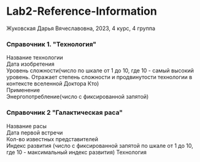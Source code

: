 # Lab2-Reference-Information
Жуковская Дарья Вячеславовна, 2023, 4 курс, 4 группа

### Справочник 1. "Технология"  
Название технологии  
Дата изобретения  
Уровень сложности(число по шкале от 1 до 10, где 10 - самый высокий уровень. Отражает степень сложности и продвинутости технологии в контексте вселенной Доктора Кто)  
Применение  
Энергопотребление(число с фиксированной запятой)  
### Справочник 2 "Галактическая раса"  
Название расы  
Дата первой встречи  
Кол-во известных представителей  
Индекс развития (число с фиксированной запятой по шкале от 1 до 10, где 10 - максимальный индекс развития)
Технология
